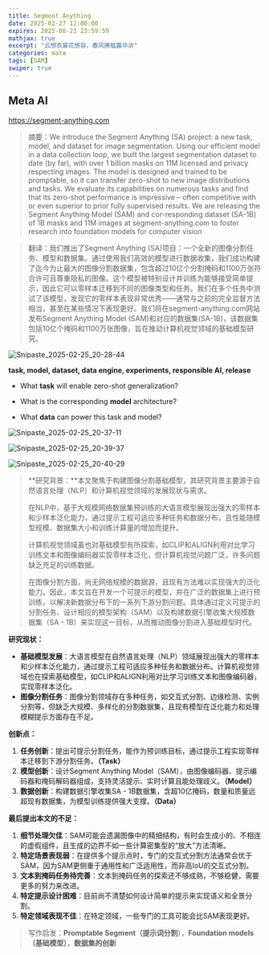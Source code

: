 ```yaml
---
title: Segment Anything
date: 2025-02-27 12:00:00
expires: 2025-08-21 23:59:59
mathjax: true
excerpt: "云想衣裳花想容，春风拂槛露华浓"
categories: mata
tags: [SAM]
swiper: true
---
```


## **Meta AI**

https://segment-anything.com

> 摘要：We introduce the Segment Anything (SA) project: a new task, model, and dataset for image segmentation. Using our efficient model in a data collection loop, we built the largest segmentation dataset to date (by far), with over 1 billion
> masks on 11M licensed and privacy respecting images. The model is designed and trained to be promptable, so it can
> transfer zero-shot to new image distributions and tasks. We evaluate its capabilities on numerous tasks and find that
> its zero-shot performance is impressive – often competitive with or even superior to prior fully supervised results. We
> are releasing the Segment Anything Model (SAM) and cor-responding dataset (SA-1B) of 1B masks and 11M images
> at segment-anything.com to foster research into foundation models for computer vision

> 翻译：我们推出了Segment Anything (SA)项目：一个全新的图像分割任务、模型和数据集。通过使用我们高效的模型进行数据收集，我们成功构建了迄今为止最大的图像分割数据集，包含超过10亿个分割掩码和1100万张符合许可且尊重隐私的图像。这个模型被特别设计并训练为能够接受简单提示，因此它可以零样本迁移到不同的图像类型和任务。我们在多个任务中测试了该模型，发现它的零样本表现非常优秀——通常与之前的完全监督方法相当，甚至在某些情况下表现更好。我们将在segment-anything.com网站发布Segment Anything Model (SAM)和对应的数据集(SA-1B)，该数据集包括10亿个掩码和1100万张图像，旨在推动计算机视觉领域的基础模型研究。



![Snipaste_2025-02-25_20-28-44](https://yangyang666.oss-cn-chengdu.aliyuncs.com/images/Snipaste_2025-02-25_20-28-44.png)



**task, model, dataset, data engine, experiments, responsible AI, release**



- What **task** will enable zero-shot generalization?

- What is the corresponding **model** architecture?

- What **data** can power this task and model?

![Snipaste_2025-02-25_20-37-11](https://yangyang666.oss-cn-chengdu.aliyuncs.com/images/Snipaste_2025-02-25_20-37-11.png)



<img src="https://yangyang666.oss-cn-chengdu.aliyuncs.com/images/Snipaste_2025-02-25_20-39-37.png" alt="Snipaste_2025-02-25_20-39-37"  />





![Snipaste_2025-02-25_20-40-29](https://yangyang666.oss-cn-chengdu.aliyuncs.com/images/Snipaste_2025-02-25_20-40-29.png)



> **研究背景：**本文聚焦于构建图像分割基础模型，其研究背景主要源于自然语言处理（NLP）和计算机视觉领域的发展现状与需求。
>
> 在NLP中，基于大规模网络数据集预训练的大语言模型展现出强大的零样本和少样本泛化能力，通过提示工程可适应多种任务和数据分布，且性能随模型规模、数据集大小和训练计算量的增加而提升。
>
> 计算机视觉领域虽也对基础模型有所探索，如CLIP和ALIGN利用对比学习训练文本和图像编码器实现零样本泛化，但计算机视觉问题广泛，许多问题缺乏充足的训练数据。
>
> 在图像分割方面，尚无网络规模的数据源，且现有方法难以实现强大的泛化能力。因此，本文旨在开发一个可提示的模型，并在广泛的数据集上进行预训练，以解决新数据分布下的一系列下游分割问题。具体通过定义可提示的分割任务、设计相应的模型架构（SAM）以及构建数据引擎收集大规模数据集（SA - 1B）来实现这一目标，从而推动图像分割进入基础模型时代。





**研究现状：**

- **基础模型发展**：大语言模型在自然语言处理（NLP）领域展现出强大的零样本和少样本泛化能力，通过提示工程可适应多种任务和数据分布。计算机视觉领域也在探索基础模型，如CLIP和ALIGN利用对比学习训练文本和图像编码器，实现零样本泛化。
- **图像分割任务**：图像分割领域存在多种任务，如交互式分割、边缘检测、实例分割等，但缺乏大规模、多样化的分割数据集，且现有模型在泛化能力和处理模糊提示方面存在不足。







**创新点：**

1. **任务创新**：提出可提示分割任务，能作为预训练目标，通过提示工程实现零样本迁移到下游分割任务。**（Task）**
2. **模型创新**：设计Segment Anything Model（SAM），由图像编码器、提示编码器和掩码解码器组成，支持灵活提示、实时计算且能处理歧义。**（Model）**
3. **数据创新**：构建数据引擎收集SA - 1B数据集，含超10亿掩码，数量和质量远超现有数据集，为模型训练提供强大支撑。**（Data）**





**最后提出本文的不足：**

1. **细节处理欠佳**：SAM可能会遗漏图像中的精细结构，有时会生成小的、不相连的虚假组件，且生成的边界不如一些计算密集型的“放大”方法清晰。
2. **特定场景表现弱**：在提供多个提示点时，专门的交互式分割方法通常会优于SAM，因为SAM更侧重于通用性和广泛适用性，而非高IoU的交互式分割。
3. **文本到掩码任务待完善**：文本到掩码任务的探索还不够成熟，不够稳健，需要更多的努力来改进。
4. **特定提示设计困难**：目前尚不清楚如何设计简单的提示来实现语义和全景分割。
5. **特定领域表现不佳**：在特定领域，一些专门的工具可能会比SAM表现更好。

> 写作启发：**Promptable Segment（提示词分割**），**Foundation models（基础模型）**，**数据集的创新**





















